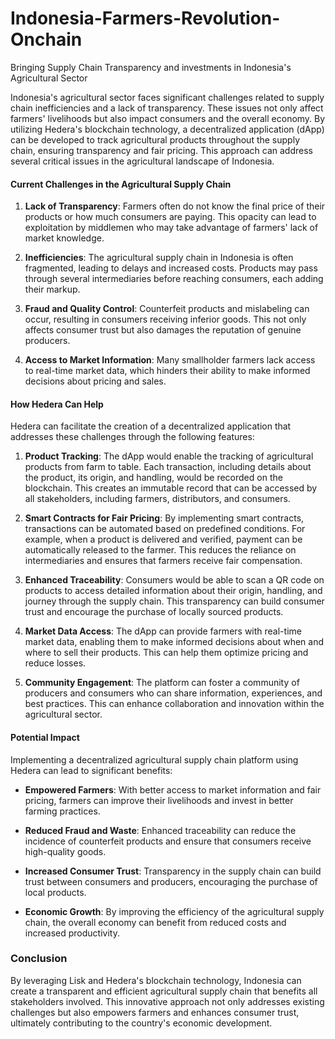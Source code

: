 # Indonesia-Farmers-Revolution-Onchain

Bringing Supply Chain Transparency and investments in Indonesia's Agricultural Sector

Indonesia's agricultural sector faces significant challenges related to supply chain inefficiencies and a lack of transparency. 
These issues not only affect farmers' livelihoods but also impact consumers and the overall economy. By utilizing Hedera's blockchain technology, a decentralized application (dApp) can be developed to track agricultural products throughout the supply chain, ensuring transparency and fair pricing. This approach can address several critical issues in the agricultural landscape of Indonesia.

#### Current Challenges in the Agricultural Supply Chain

1. **Lack of Transparency**: Farmers often do not know the final price of their products or how much consumers are paying. This opacity can lead to exploitation by middlemen who may take advantage of farmers' lack of market knowledge.

2. **Inefficiencies**: The agricultural supply chain in Indonesia is often fragmented, leading to delays and increased costs. Products may pass through several intermediaries before reaching consumers, each adding their markup.

3. **Fraud and Quality Control**: Counterfeit products and mislabeling can occur, resulting in consumers receiving inferior goods. This not only affects consumer trust but also damages the reputation of genuine producers.

4. **Access to Market Information**: Many smallholder farmers lack access to real-time market data, which hinders their ability to make informed decisions about pricing and sales.

#### How Hedera Can Help

Hedera can facilitate the creation of a decentralized application that addresses these challenges through the following features:

1. **Product Tracking**: The dApp would enable the tracking of agricultural products from farm to table. Each transaction, including details about the product, its origin, and handling, would be recorded on the blockchain. This creates an immutable record that can be accessed by all stakeholders, including farmers, distributors, and consumers.

2. **Smart Contracts for Fair Pricing**: By implementing smart contracts, transactions can be automated based on predefined conditions. For example, when a product is delivered and verified, payment can be automatically released to the farmer. This reduces the reliance on intermediaries and ensures that farmers receive fair compensation.

3. **Enhanced Traceability**: Consumers would be able to scan a QR code on products to access detailed information about their origin, handling, and journey through the supply chain. This transparency can build consumer trust and encourage the purchase of locally sourced products.

4. **Market Data Access**: The dApp can provide farmers with real-time market data, enabling them to make informed decisions about when and where to sell their products. This can help them optimize pricing and reduce losses.

5. **Community Engagement**: The platform can foster a community of producers and consumers who can share information, experiences, and best practices. This can enhance collaboration and innovation within the agricultural sector.

#### Potential Impact

Implementing a decentralized agricultural supply chain platform using Hedera can lead to significant benefits:

- **Empowered Farmers**: With better access to market information and fair pricing, farmers can improve their livelihoods and invest in better farming practices.

- **Reduced Fraud and Waste**: Enhanced traceability can reduce the incidence of counterfeit products and ensure that consumers receive high-quality goods.

- **Increased Consumer Trust**: Transparency in the supply chain can build trust between consumers and producers, encouraging the purchase of local products.

- **Economic Growth**: By improving the efficiency of the agricultural supply chain, the overall economy can benefit from reduced costs and increased productivity.

### Conclusion

By leveraging Lisk and Hedera's blockchain technology, Indonesia can create a transparent and efficient agricultural supply chain that benefits all stakeholders involved. This innovative approach not only addresses existing challenges but also empowers farmers and enhances consumer trust, ultimately contributing to the country's economic development.
